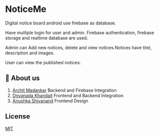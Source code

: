 # NoticeMe


Digital notice board android use firebase as database. 

Have multiple login for user and admin. Firebase authentication, firebase storage and realtime database are used.

Admin can Add new notices, delete and view notices.Notices have titel, description and images.

User can view the published notices.

## 🚀 About us
1.  [Archit Madankar](https://github.com/architmadankar) Backend and Firebase Integration
2.  [Dnyanada Khandait](https://github.com/saik20012) Frontend and Backend Integration
3.  [Anushka Shivanand](https://github.com/carfreak30) Frontend Design


## License

[MIT](https://choosealicense.com/licenses/mit/)


